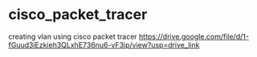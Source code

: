 # cisco_packet_tracer
creating vlan using cisco packet tracer
https://drive.google.com/file/d/1-fGuud3iEzkieh3QLxhE736nu6-vF3ip/view?usp=drive_link
